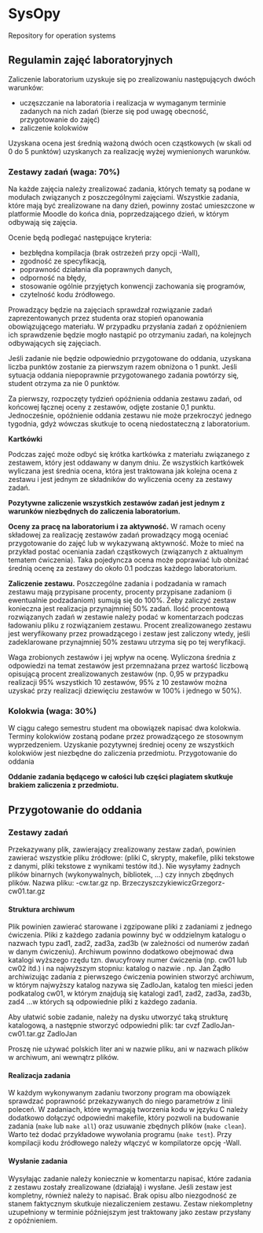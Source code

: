 # SysOpy
Repository for operation systems

## Regulamin zajęć laboratoryjnych

Zaliczenie laboratorium uzyskuje się po zrealizowaniu następujących dwóch warunków:

- uczęszczanie na laboratoria i realizacja w wymaganym terminie zadanych na nich zadań (bierze się pod uwagę obecność, przygotowanie do zajęć)
- zaliczenie kolokwiów

Uzyskana ocena jest średnią ważoną dwóch ocen cząstkowych (w skali od 0 do 5 punktów) uzyskanych za realizację wyżej wymienionych warunków.

### Zestawy zadań (waga: 70%)

Na każde zajęcia należy zrealizować zadania, których tematy są podane w modułach związanych z poszczególnymi zajęciami. Wszystkie zadania, które mają być zrealizowane na dany dzień, powinny zostać umieszczone w platformie Moodle do końca dnia, poprzedzającego dzień, w którym odbywają się zajęcia.

Ocenie będą podlegać następujące kryteria:

- bezbłędna kompilacja (brak ostrzeżeń przy opcji -Wall),
- zgodność ze specyfikacją,
- poprawność działania dla poprawnych danych,
- odporność na błędy,
- stosowanie ogólnie przyjętych konwencji zachowania się programów,
- czytelność kodu źródłowego.

Prowadzący będzie na zajęciach sprawdzał rozwiązanie zadań zaprezentowanych przez studenta oraz stopień opanowania obowiązującego materiału. W przypadku przysłania zadań z opóźnieniem ich sprawdzenie będzie mogło nastąpić po otrzymaniu zadań, na kolejnych odbywających się zajęciach.

Jeśli zadanie nie będzie odpowiednio przygotowane do oddania, uzyskana liczba punktów zostanie za pierwszym razem obniżona o 1 punkt. Jeśli sytuacja oddania niepoprawnie przygotowanego zadania powtórzy się, student otrzyma za nie 0 punktów.

Za pierwszy, rozpoczęty tydzień opóźnienia oddania zestawu zadań, od końcowej łącznej oceny z zestawów, odjęte zostanie 0,1 punktu. Jednocześnie, opóźnienie oddania zestawu nie może przekroczyć jednego tygodnia, gdyż wówczas skutkuje to oceną niedostateczną z laboratorium.

**Kartkówki**

Podczas zajęć może odbyć się krótka kartkówka z materiału związanego z zestawem, który jest oddawany w danym dniu.  Ze wszystkich kartkówek wyliczana jest średnia ocena, która jest traktowana jak kolejna ocena z zestawu i jest jednym ze składników do wyliczenia oceny za zestawy zadań.

**Pozytywne zaliczenie wszystkich zestawów zadań jest jednym z warunków niezbędnych do zaliczenia laboratorium.**

**Oceny za pracę na laboratorium i za aktywność.** W ramach oceny składowej za realizację zestawów zadań prowadzący mogą oceniać przygotowanie do zajęć lub w wykazywaną aktywność. Może to mieć na przykład postać oceniania zadań cząstkowych (związanych z aktualnym tematem ćwiczenia). Taka pojedyncza ocena może poprawiać lub obniżać średnią ocenę za zestawy  do około 0.1 podczas każdego laboratorium.

**Zaliczenie zestawu.**  Poszczególne zadania i podzadania w ramach zestawu mają przypisane procenty, procenty przypisane zadaniom (i ewentualnie podzadaniom) sumują się do 100%. Żeby zaliczyć zestaw konieczna jest realizacja przynajmniej 50% zadań.  Ilość procentową rozwiązanych zadań w zestawie należy podać w komentarzach podczas ładowaniu pliku z rozwiązaniem zestawu.  Procent zrealizowanego zestawu jest weryfikowany przez prowadzącego i zestaw jest zaliczony wtedy, jeśli zadeklarowane przynajmniej 50% zestawu utrzyma się po tej weryfikacji.

Waga zrobionych zestawów i jej wpływ na ocenę. Wyliczona średnia z odpowiedzi na temat zestawów jest przemnażana przez wartość liczbową opisującą procent zrealizowanych zestawów (np. 0,95 w przypadku realizacji 95% wszystkich 10 zestawów, 95% z 10 zestawów można uzyskać przy realizacji dziewięciu zestawów w 100% i jednego w 50%).

### Kolokwia (waga: 30%)

W ciągu całego semestru student ma obowiązek napisać dwa kolokwia. Terminy kolokwiów zostaną podane przez prowadzącego ze stosownym wyprzedzeniem. Uzyskanie pozytywnej średniej oceny ze wszystkich kolokwiów jest niezbędne do zaliczenia przedmiotu.
Przygotowanie do oddania

**Oddanie zadania będącego w całości lub części plagiatem skutkuje brakiem zaliczenia z przedmiotu.**

## Przygotowanie do oddania

### Zestawy zadań
Przekazywany plik, zawierający zrealizowany zestaw zadań, powinien zawierać wszystkie pliku źródłowe: (pliki C, skrypty, makefile, pliki tekstowe z danymi, pliki tekstowe z wynikami testów itd.). Nie wysyłamy żadnych plików binarnych (wykonywalnych, bibliotek, ...) czy innych zbędnych plików.
Nazwa pliku: <Nazwisko-i-Imie>-cw<dwucyfrowy-numer-cwiczenia>.tar.gz
np. BrzeczyszczykiewiczGrzegorz-cw01.tar.gz

#### Struktura archiwum

Plik powinien zawierać starowane i zgzipowane pliki z zadaniami z jednego ćwiczenia. Pliki z każdego zadania powinny być w oddzielnym katalogu o nazwach typu zad1, zad2, zad3a, zad3b (w zależności od numerów zadań w danym ćwiczeniu). Archiwum powinno dodatkowo obejmować dwa katalogi wyższego rzędu tzn. dwucyfrowy numer ćwiczenia (np. cw01 lub cw02 itd.) i na najwyższym stopniu: katalog o nazwie <NazwiskoImie>.
np. Jan Żądło archiwizując zadania z pierwszego ćwiczenia powinien stworzyć archiwum, w którym najwyższy katalog nazywa się ZadloJan, katalog ten mieści jeden podkatalog cw01, w którym znajdują się katalogi zad1, zad2, zad3a, zad3b, zad4 ...w których są odpowiednie pliki z każdego zadania.

Aby ułatwić sobie zadanie, należy na dysku utworzyć taką strukturę katalogową, a następnie stworzyć odpowiedni plik:
tar cvzf ZadloJan-cw01.tar.gz ZadloJan

Proszę nie używać polskich liter ani w nazwie pliku, ani w nazwach plików w archiwum, ani wewnątrz plików.

#### Realizacja zadania 

W każdym wykonywanym zadaniu tworzony program ma obowiązek sprawdzać poprawność przekazywanych do niego parametrów z linii poleceń.
W zadaniach, które wymagają tworzenia kodu w języku C należy dodatkowo dołączyć odpowiedni makefile, który pozwoli na budowanie zadania (`make` lub `make all`) oraz usuwanie zbędnych plików (`make clean`). Warto też dodać przykładowe wywołania programu (`make test`).
Przy kompilacji kodu źródłowego należy włączyć w kompilatorze opcję -Wall.

#### Wysłanie zadania

Wysyłając zadanie należy koniecznie w komentarzu napisać, które zadania z zestawu zostały zrealizowane (działają) i wysłane. Jeśli zestaw jest kompletny, również należy to napisać. Brak opisu albo niezgodność ze stanem faktycznym skutkuje niezaliczeniem zestawu.
Zestaw niekompletny uzupełniony w terminie późniejszym jest traktowany jako zestaw przysłany z opóźnieniem.
